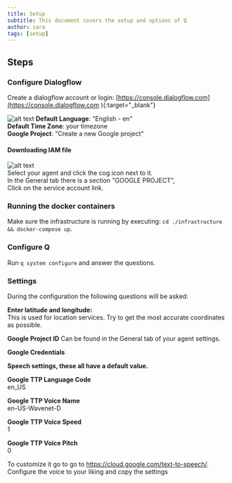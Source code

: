```yaml
---
title: Setup
subtitle: This document covers the setup and options of Q
author: sara
tags: [setup]
---
```


## Steps 

### Configure Dialogflow  
Create a dialogflow account or login: [https://console.dialogflow.com](https://console.dialogflow.com ){:target="_blank"}  

![alt text](https://q-assistant.github.io/uploads/doc/02.png)
  **Default Language**: "English - en"  
  **Default Time Zone**: your timezone  
  **Google Project**: "Create a new Google project" 
 
#### Downloading IAM file
![alt text](https://q-assistant.github.io/uploads/doc/03.png)  
Select your agent and click the cog icon next to it.  
In the General tab there is a section "GOOGLE PROJECT",  
Click on the service account link.  

### Running the docker containers
Make sure the infrastructure is running by executing: ```cd ./infrastructure && docker-compose up```.  

### Configure Q
Run ```q system configure``` and answer the questions.  

### Settings
During the configuration the following questions will be asked:  

**Enter latitude and longitude:**  
This is used for location services. Try to get the most accurate coordinates as possible. 

**Google Project ID**
Can be found in the General tab of your agent settings.  

**Google Credentials**
  
   
**Speech settings, these all have a default value.**  

**Google TTP Language Code**  
en_US

**Google TTP Voice Name**  
en-US-Wavenet-D  

**Google TTP Voice Speed**  
1  

**Google TTP Voice Pitch**  
0

To customize it go to go to https://cloud.google.com/text-to-speech/.  
Configure the voice to your liking and copy the settings 
